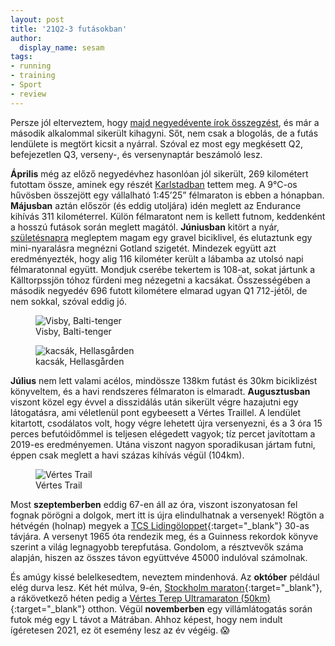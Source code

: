 ```yaml
---
layout: post
title: '21Q2-3 futásokban'
author:
  display_name: sesam
tags:
- running
- training
- Sport
- review
---
```

Persze jól elterveztem, hogy [majd negyedévente írok összegzést](/2021/04/20/21Q1-futasokban.html), és már a második alkalommal sikerült kihagyni. Sőt, nem csak a blogolás, de a futás lendülete is megtört kicsit a nyárral. Szóval ez most egy megkésett Q2, befejezetlen Q3, verseny-, és versenynaptár beszámoló lesz.

**Április** még az előző negyedévhez hasonlóan jól sikerült, 269 kilométert futottam össze, aminek egy részét [Karlstadban](/2021/04/19/Karlstad.html) tettem meg. A 9°C-os hűvösben összejött egy vállalható 1:45’25” félmaraton is ebben a hónapban. **Májusban** aztán először (és eddig utoljára) idén meglett az Endurance kihívás 311 kilométerrel. Külön félmaratont nem is kellett futnom, keddenként a hosszú futások során meglett magától. **Júniusban** kitört a nyár, [születésnapra](/2021/06/05/38.html) megleptem magam egy gravel biciklivel, és elutaztunk egy mini-nyaralásra megnézni Gotland szigetét. Mindezek együtt azt eredményezték, hogy alig 116 kilométer került a lábamba az utolsó napi félmaratonnal együtt. Mondjuk cserébe tekertem is 108-at, sokat jártunk a Källtorpssjön tóhoz fürdeni meg nézegetni a kacsákat. Összességében a második negyedév 696 futott kilométere elmarad ugyan Q1 712-jétől, de nem sokkal, szóval eddig jó.

<figure><img src="{{ 'assets/images/2021/September/visby.jpeg' | relative_url }}" alt="Visby, Balti-tenger"><figcaption>Visby, Balti-tenger</figcaption></figure>

<figure><img src="{{ 'assets/images/2021/September/ducks.jpeg' | relative_url }}" alt="kacsák, Hellasgården"><figcaption>kacsák, Hellasgården</figcaption></figure>

**Július** nem lett valami acélos, mindössze 138km futást és 30km biciklizést könyveltem, és a havi rendszeres félmaraton is elmaradt. **Augusztusban** viszont közel egy évvel a disszidálás után sikerült végre hazajutni egy látogatásra, ami véletlenül pont egybeesett a Vértes Traillel. A lendület kitartott, csodálatos volt, hogy végre lehetett újra versenyezni, és a 3 óra 15 perces befutóidőmmel is teljesen elégedett vagyok; tíz percet javítottam a 2019-es eredményemen. Utána viszont nagyon sporadikusan jártam futni, éppen csak meglett a havi százas kihívás végül (104km).

<figure><img src="{{ 'assets/images/2021/September/vertes.jpg' | relative_url }}" alt="Vértes Trail"><figcaption>Vértes Trail</figcaption></figure>

Most **szeptemberben** eddig 67-en áll az óra, viszont iszonyatosan fel fognak pörögni a dolgok, mert itt is újra elindulhatnak a versenyek! Rögtön a hétvégén (holnap) megyek a [TCS Lidingöloppet](https://www.lidingoloppet.se/){:target="_blank"} 30-as távjára. A versenyt 1965 óta rendezik meg, és a Guinness rekordok könyve szerint a világ legnagyobb terepfutása. Gondolom, a résztvevők száma alapján, hiszen az összes távon együttvéve 45000 indulóval számolnak.

És amúgy kissé belelkesedtem, neveztem mindenhová. Az **október** például elég durva lesz. Két hét múlva, 9-én, [Stockholm maraton](https://www.stockholmmarathon.se){:target="_blank"}, a rákövetkező héten pedig a [Vértes Terep Ultramaraton (50km)](https://terepfutas.hu/event/ensport-vertes-terep-maraton/){:target="_blank"} otthon. Végül **novemberben** egy villámlátogatás során futok még egy L távot a Mátrában. Ahhoz képest, hogy nem indult ígéretesen 2021, ez öt esemény lesz az év végéig. 😱